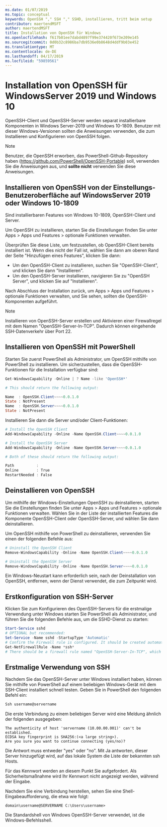 ```yaml
---
ms.date: 01/07/2019
ms.topic: conceptual
keywords: OpenSSH "," SSH "," SSHD, installieren, tritt beim setup
contributor: maertendMSFT
author: maertendMSFT
title: Installation von OpenSSH für Windows
ms.openlocfilehash: f617b01ee7dabd4897f99e374420f673e209e145
ms.sourcegitcommit: 0d0b32c8986ba7db9536e0b8648d4ddf9b03e452
ms.translationtype: MT
ms.contentlocale: de-DE
ms.lasthandoff: 04/17/2019
ms.locfileid: "59859561"
---
```

# <a name="installation-of-openssh-for-windows-server-2019-and-windows-10"></a>Installation von OpenSSH für WindowsServer 2019 und Windows 10 #

OpenSSH-Client und OpenSSH-Server werden separat installierbare Komponenten in Windows Server-2019 und Windows 10-1809.
Benutzer mit dieser Windows-Versionen sollten die Anweisungen verwenden, die zum Installieren und Konfigurieren von OpenSSH folgen. 

> [!NOTE] 
> Benutzer, die OpenSSH erworben, das PowerShell-Github-Repository haben (https://github.com/PowerShell/OpenSSH-Portable) soll, verwenden Sie die Anweisungen aus, und __sollte nicht__ verwenden Sie diese Anweisungen. 


## <a name="installing-openssh-from-the-settings-ui-on-windows-server-2019-or-windows-10-1809"></a>Installieren von OpenSSH von der Einstellungs-Benutzeroberfläche auf WindowsServer 2019 oder Windows 10-1809

Sind installierbaren Features von Windows 10-1809, OpenSSH-Client und Server. 

Um OpenSSH zu installieren, starten Sie die Einstellungen finden Sie unter Apps > Apps und Features > optionale Funktionen verwalten. 

Überprüfen Sie diese Liste, um festzustellen, ob OpenSSH-Client bereits installiert ist. Wenn dies nicht der Fall ist, wählen Sie dann am oberen Rand der Seite "Hinzufügen eines Features", klicken Sie dann: 

* Um den OpenSSH-Client zu installieren, suchen Sie "OpenSSH-Client", und klicken Sie dann "Installieren". 
* Um den OpenSSH-Server installieren, navigieren Sie zu "OpenSSH Server", und klicken Sie auf "Installieren". 

Nach Abschluss der Installation zurück, um Apps > Apps und Features > optionale Funktionen verwalten, und Sie sehen, sollten die OpenSSH-Komponenten aufgeführt.

> [!NOTE]
> Installieren von OpenSSH-Server erstellen und Aktivieren einer Firewallregel mit dem Namen "OpenSSH-Server-In-TCP". Dadurch können eingehende SSH-Datenverkehr über Port 22. 

## <a name="installing-openssh-with-powershell"></a>Installieren von OpenSSH mit PowerShell 

Starten Sie zuerst PowerShell als Administrator, um OpenSSH mithilfe von PowerShell zu installieren.
Um sicherzustellen, dass die OpenSSH-Funktionen für die Installation verfügbar sind:

```powershell
Get-WindowsCapability -Online | ? Name -like 'OpenSSH*'

# This should return the following output:

Name  : OpenSSH.Client~~~~0.0.1.0
State : NotPresent
Name  : OpenSSH.Server~~~~0.0.1.0
State : NotPresent
```

Installieren Sie dann die Server und/oder Client-Funktionen:

```powershell
# Install the OpenSSH Client
Add-WindowsCapability -Online -Name OpenSSH.Client~~~~0.0.1.0

# Install the OpenSSH Server
Add-WindowsCapability -Online -Name OpenSSH.Server~~~~0.0.1.0

# Both of these should return the following output:

Path          :
Online        : True
RestartNeeded : False
```

## <a name="uninstalling-openssh"></a>Deinstallieren von OpenSSH

Um mithilfe der Windows-Einstellungen OpenSSH zu deinstallieren, starten Sie die Einstellungen finden Sie unter Apps > Apps und Features > optionale Funktionen verwalten. Wählen Sie in der Liste der installierten Features die Komponente OpenSSH-Client oder OpenSSH-Server, und wählen Sie dann deinstallieren.

Um OpenSSH mithilfe von PowerShell zu deinstallieren, verwenden Sie einen der folgenden Befehle aus:

```powershell
# Uninstall the OpenSSH Client
Remove-WindowsCapability -Online -Name OpenSSH.Client~~~~0.0.1.0

# Uninstall the OpenSSH Server
Remove-WindowsCapability -Online -Name OpenSSH.Server~~~~0.0.1.0
```

Ein Windows-Neustart kann erforderlich sein, nach der Deinstallation von OpenSSH, entfernen, wenn der Dienst verwendet, die zum Zeitpunkt wird.


## <a name="initial-configuration-of-ssh-server"></a>Erstkonfiguration von SSH-Server

Klicken Sie zum Konfigurieren des OpenSSH-Servers für die erstmalige Verwendung unter Windows starten Sie PowerShell als Administrator, und führen Sie die folgenden Befehle aus, um die SSHD-Dienst zu starten:

```powershell
Start-Service sshd
# OPTIONAL but recommended:
Set-Service -Name sshd -StartupType 'Automatic'
# Confirm the Firewall rule is configured. It should be created automatically by setup. 
Get-NetFirewallRule -Name *ssh*
# There should be a firewall rule named "OpenSSH-Server-In-TCP", which should be enabled 
```

## <a name="initial-use-of-ssh"></a>Erstmalige Verwendung von SSH

Nachdem Sie das OpenSSH-Server unter Windows installiert haben, können Sie mithilfe von PowerShell auf einem beliebigen Windows-Gerät mit dem SSH-Client installiert schnell testen. Geben Sie in PowerShell den folgenden Befehl ein: 

```powershell
Ssh username@servername
```

Die erste Verbindung zu einem beliebigen Server wird eine Meldung ähnlich der folgenden ausgegeben:

```
The authenticity of host 'servername (10.00.00.001)' can't be established.
ECDSA key fingerprint is SHA256:(<a large string>).
Are you sure you want to continue connecting (yes/no)?
```

Die Antwort muss entweder "yes" oder "no". Mit Ja antworten, dieser Server hinzugefügt wird, auf das lokale System die Liste der bekannten ssh Hosts.

Für das Kennwort werden an diesem Punkt Sie aufgefordert. Als Sicherheitsmaßnahme wird Ihr Kennwort nicht angezeigt werden, während der Eingabe. 

Nachdem Sie eine Verbindung herstellen, sehen Sie eine Shell-Eingabeaufforderung, die etwa wie folgt:

```
domain\username@SERVERNAME C:\Users\username>
```

Die Standardshell von Windows OpenSSH-Server verwendet, ist die Windows-Befehlsshell. 

